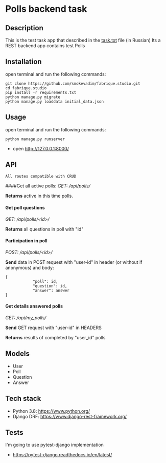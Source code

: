 # Polls backend task

## Description 

This is the test task app that described in the [task.txt](task.txt) file (in Russian)
Its a REST backend app contains test Polls

## Installation

open terminal and run the following commands:

```shell script
git clone https://github.com/smokevadim/fabrique.studio.git
cd fabrique.studio
pip install -r requirements.txt
python manage.py migrate
python manage.py loaddata initial_data.json
```

## Usage

open terminal and run the following commands:

```shell script
python manage.py runserver
```

* open http://127.0.0.1:8000/

## API

`All routes compatible with CRUD`


####Get all active polls:
_GET: /api/polls/_

**Returns** active in this time polls.


#### Get poll questions
_GET: /api/polls/\<id\>/_

**Returns** all questions in poll with "id" 


#### Participation in poll
_POST: /api/polls/\<id\>/_

**Send** data in POST request with "user-id" in header (or without if anonymous) and body:
```
{           
            "poll": id,            
            "question": id,
            "answer": answer
}
```

#### Get details answered polls
_GET: /api/my_polls/_

**Send** GET request with "user-id" in HEADERS

**Returns** results of completed by "user_id" polls

## Models

* User
* Poll
* Question
* Answer

## Tech stack 

* Python 3.8: https://www.python.org/
* Django DRF: https://www.django-rest-framework.org/

## Tests

I'm going to use pytest-django implementation
* https://pytest-django.readthedocs.io/en/latest/

